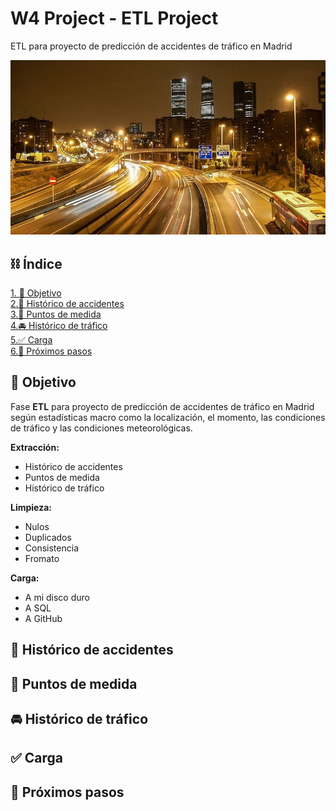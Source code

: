# W4 Project - ETL Project
ETL para proyecto de predicción de accidentes de tráfico en Madrid

![portada](https://github.com/Calbacho/ETL-Project/blob/main/img/trafico.jpg)

## ⛓️ Índice
[1. 🔎 Objetivo](#objetivo)\
[2.🚨 Histórico de accidentes](#accidentes)\
[3.🚦 Puntos de medida](#puntos)\
[4.🚘 Histórico de tráfico](#trafico)\
[5.✅ Carga](#carga)\
[6.🔲 Próximos pasos](#carga)

<a name="objetivo"/>

## 🔎 Objetivo

Fase **ETL** para proyecto de predicción de accidentes de tráfico en Madrid según estadísticas macro como la localización, el momento, las condiciones de tráfico y las condiciones meteorológicas.

**Extracción:**
- Histórico de accidentes
- Puntos de medida
- Histórico de tráfico

**Limpieza:**
- Nulos
- Duplicados
- Consistencia
- Fromato

**Carga:**
- A mi disco duro
- A SQL
- A GitHub

<a name="accidentes"/>

## 🚨 Histórico de accidentes



<a name="puntos"/>

## 🚦 Puntos de medida



<a name="trafico"/>

## 🚘 Histórico de tráfico



<a name="carga"/>

## ✅ Carga



<a name="pasos"/>

## 🔲 Próximos pasos



